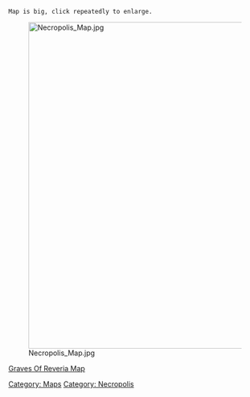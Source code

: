 `Map is big, click repeatedly to enlarge.`

<figure>
<img src="Necropolis_Map.jpg" title="Necropolis_Map.jpg" width="650"
alt="Necropolis_Map.jpg" />
<figcaption aria-hidden="true">Necropolis_Map.jpg</figcaption>
</figure>

[Graves Of Reveria Map](Graves_Of_Reveria_Map "wikilink")

[Category: Maps](Category:_Maps "wikilink") [Category:
Necropolis](Category:_Necropolis "wikilink")
